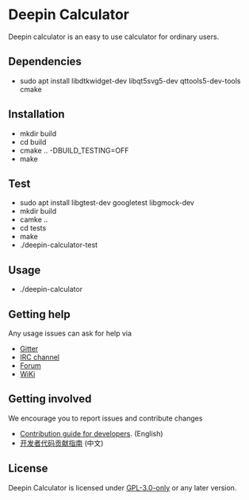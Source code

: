 # Deepin Calculator

Deepin calculator is an easy to use calculator for ordinary users.

## Dependencies

* sudo apt install libdtkwidget-dev libqt5svg5-dev qttools5-dev-tools cmake

## Installation

* mkdir build
* cd build
* cmake .. -DBUILD_TESTING=OFF
* make

## Test

* sudo apt install libgtest-dev googletest libgmock-dev
* mkdir build
* camke ..
* cd tests
* make
* ./deepin-calculator-test
## Usage

* ./deepin-calculator

## Getting help

Any usage issues can ask for help via

* [Gitter](https://gitter.im/orgs/linuxdeepin/rooms)
* [IRC channel](https://webchat.freenode.net/?channels=deepin)
* [Forum](https://bbs.deepin.org)
* [WiKi](https://wiki.deepin.org/)

## Getting involved

We encourage you to report issues and contribute changes

* [Contribution guide for developers](https://github.com/linuxdeepin/developer-center/wiki/Contribution-Guidelines-for-Developers-en). (English)
* [开发者代码贡献指南](https://github.com/linuxdeepin/developer-center/wiki/Contribution-Guidelines-for-Developers) (中文)

## License

Deepin Calculator is licensed under [GPL-3.0-only](LICENSE) or any later version.

